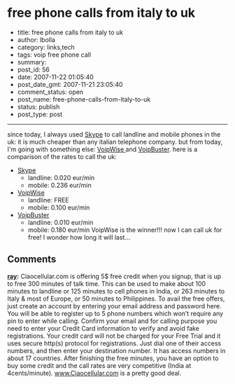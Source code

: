 # free phone calls from italy to uk

- title: free phone calls from italy to uk
- author: lbolla
- category: links,tech
- tags: voip free phone call
- summary: 
- post_id: 56
- date: 2007-11-22 01:05:40
- post_date_gmt: 2007-11-21 23:05:40
- comment_status: open
- post_name: free-phone-calls-from-italy-to-uk
- status: publish
- post_type: post

----------------

since today, I always used [Skype][1] to call landline and mobile phones in the uk: it is much cheaper than any italian telephone company. but from today, I'm going with something else: [VoipWise ][2]and [VoipBuster][3]. here is a comparison of the rates to call the uk: 

  * [Skype ][4]
    * landline: 0.020 eur/min
    * mobile: 0.236 eur/min
  * [VoipWise ][5]
    * landline: FREE
    * mobile: 0.100 eur/min
  * [VoipBuster ][6]
    * landline: 0.010 eur/min
    * mobile: 0.180 eur/min
VoipWise is the winner!!! now I can call uk for free! I wonder how long it will last...

   [1]: http://www.skype.com (skype)
   [2]: http://www.voipwise.com (voipwise)
   [3]: http://www.voipbuster.com (voipbuster)
   [4]: http://www.skype.com/intl/en/prices/callrates/#listing-U (skype rates)
   [5]: http://www.voipwise.com/en/rates.html (voipwise rates)
   [6]: http://www.voipbuster.com/en/rates.html (voipbuster rates)

## Comments

**[ray](#40 "2009-03-13 22:24:19"):** Ciaocellular.com is offering 5$ free credit when you signup, that is up to free 300 minutes of talk time. This can be used to make about 100 minutes to landline or 125 minutes to cell phones in India, or 263 minutes to Italy & most of Europe, or 50 minutes to Philippines. To avail the free offers, just create an account by entering your email address and password here. You will be able to register up to 5 phone numbers which won’t require any pin to enter while calling. Confirm your email and for calling purpose you need to enter your Credit Card information to verify and avoid fake registrations. Your credit card will not be charged for your Free Trial and it uses secure http(s) protocol for registrations. Just dial one of their access numbers, and then enter your destination number. It has access numbers in about 17 countries. After finishing the free minutes, you have an option to buy some credit and the call rates are very competitive (India at 4cents/minute). www.Ciaocellular.com is a pretty good deal.

